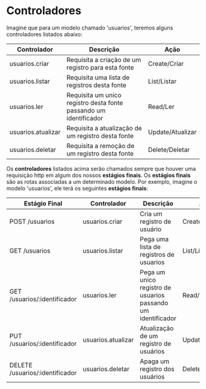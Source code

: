 # Controladores

Imagine que para um modelo chamado 'usuarios', teremos alguns controladores listados abaixo:

|  Controlador | Descrição  | Ação  | 
|---|---|---|
| usuarios.criar  | Requisita a criação de um registro para esta fonte  | Create/Criar  |
| usuarios.listar  | Requisita uma lista de registros desta fonte  | List/Listar  | 
| usuarios.ler  | Requisita um unico registro desta fonte passando um identificador  | Read/Ler  |
| usuarios.atualizar  | Requisita a atualização de um registro desta fonte  | Update/Atualizar  |
| usuarios.deletar  | Requisita a remoção de um registro desta fonte  | Delete/Deletar  |

Os **controladores** listados acima serão chamados sempre que houver uma requisição http em algum dos nossos **estágios finais**.
Os **estágios finais** são as rotas associadas a um determinado modelo. Por exemplo, imagine o modelo 'usuarios', ele
terá os seguintes **estágios finais**:

|  Estágio Final | Controlador  | Descrição  | Ação  | 
|---|---|---|---|
| POST /usuarios | usuarios.criar  | Cria um registro de usuário  | Create/Criar  | 
| GET /usuarios   | usuarios.listar  | Pega uma lista de registros de usuarios  | List/Listar  | 
| GET /usuarios/:identificador | usuarios.ler  | Pega um unico registro de usuarios passando um identificador  | Read/Ler  | 
| PUT /usuarios/:identificador  | usuarios.atualizar  | Atualização de um registro de usuários  | Update/Atualizar  | 
| DELETE /usuarios/:identificador  | usuarios.deletar  | Apaga um registro dos usuários  | Delete/Deletar  | 
